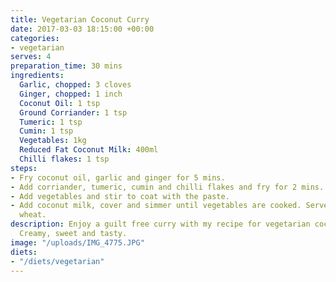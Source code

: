 ```yaml
---
title: Vegetarian Coconut Curry
date: 2017-03-03 18:15:00 +00:00
categories:
- vegetarian
serves: 4
preparation_time: 30 mins
ingredients:
  Garlic, chopped: 3 cloves
  Ginger, chopped: 1 inch
  Coconut Oil: 1 tsp
  Ground Corriander: 1 tsp
  Tumeric: 1 tsp
  Cumin: 1 tsp
  Vegetables: 1kg
  Reduced Fat Coconut Milk: 400ml
  Chilli flakes: 1 tsp
steps:
- Fry coconut oil, garlic and ginger for 5 mins.
- Add corriander, tumeric, cumin and chilli flakes and fry for 2 mins.
- Add vegetables and stir to coat with the paste.
- Add coconut milk, cover and simmer until vegetables are cooked. Serve with bulgar
  wheat.
description: Enjoy a guilt free curry with my recipe for vegetarian coconut curry.
  Creamy, sweet and tasty.
image: "/uploads/IMG_4775.JPG"
diets:
- "/diets/vegetarian"
---
```


